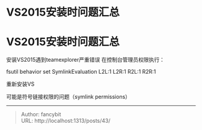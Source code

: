 # VS2015安装时问题汇总

<div class="header"><h1 class="single-title animate__animated animate__pulse animate__faster">VS2015安装时问题汇总</h1></div>

<div class="content" id="content"><p>安装VS2015遇到teamexplorer严重错误 在控制台管理员权限执行：</p><p>fsutil behavior set SymlinkEvaluation L2L:1 L2R:1 R2L:1 R2R:1</p><p>重新安装VS</p><p></p><p>可能是符号链接权限的问题（symlink permissions）</p><!-- raw HTML omitted --></div>



---

> Author: fancybit  
> URL: http://localhost:1313/posts/43/  

